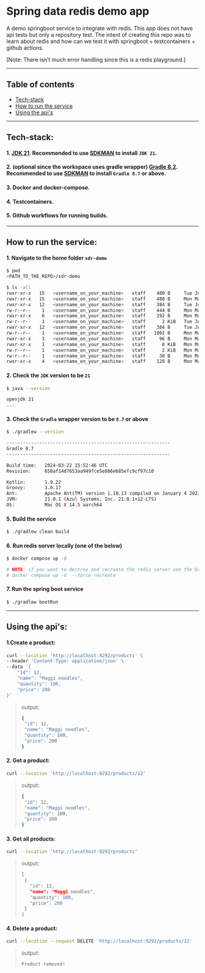 # Spring data redis demo app
A demo springboot service to integrate with redis. This app does not have api tests but only a repository test. 
The intent of creating this repo was to learn about redis and how can we test it with springboot + testcontainers + github actions.

[Note: There isn't much error handling since this is a redis playground.]

---
## Table of contents
* [Tech-stack](#tech-stack)
* [How to run the service](#how-to-run-the-service)
* [Using the api's](#using-the-apis)

---
## Tech-stack:
#### 1. [JDK 21](https://docs.oracle.com/en/java/javase/21/). Recommended to use [SDKMAN](https://sdkman.io/) to install `JDK 21`.
#### 2. (optional since the workspace uses gradle wrapper) [Gradle 8.2](https://gradle.org/releases/). Recommended to use [SDKMAN](https://sdkman.io/) to install `Gradle 8.7` or above.
#### 3. Docker and docker-compose.
#### 4. Testcontainers.
#### 5. Github workflows for running builds.

---
## How to run the service:
#### 1. Navigate to the home folder `sdr-demo`
```sh
$ pwd
<PATH_TO_THE_REPO>/sdr-demo

$ ls -all
rwxr-xr-x   15   <username_on_your_machine>   staff    480 B     Tue Jun  4 16:23:51 2024    ./
rwxr-xr-x   15   <username_on_your_machine>   staff    480 B     Mon May 27 13:46:42 2024    ../
rwxr-xr-x   12   <username_on_your_machine>   staff    384 B     Tue Jun  4 16:17:10 2024    .git/
rw-r--r--    1   <username_on_your_machine>   staff    444 B     Mon May 27 13:46:28 2024    .gitignore 
rwxr-xr-x    6   <username_on_your_machine>   staff    192 B     Mon May 27 14:34:18 2024    .gradle/
rw-r--r--    1   <username_on_your_machine>   staff      2 KiB   Tue Jun  4 16:23:51 2024    README.md 
rwxr-xr-x   12   <username_on_your_machine>   staff    384 B     Tue Jun  4 16:16:01 2024    build/
rw-r--r--    1   <username_on_your_machine>   staff   1002 B     Mon May 27 17:03:20 2024    build.gradle 
rwxr-xr-x    3   <username_on_your_machine>   staff     96 B     Mon May 27 13:46:28 2024    gradle/
rwxr-xr-x    1   <username_on_your_machine>   staff      8 KiB   Mon May 27 13:46:28 2024    gradlew 
rw-r--r--    1   <username_on_your_machine>   staff      2 KiB   Mon May 27 13:46:28 2024    gradlew.bat 
rw-r--r--    1   <username_on_your_machine>   staff     30 B     Mon May 27 13:46:28 2024    settings.gradle 
rwxr-xr-x    4   <username_on_your_machine>   staff    128 B     Mon May 27 13:46:28 2024    src/
```

#### 2. Check the `JDK` version to be `21`
```sh
$ java --version

openjdk 21
...
```

#### 3. Check the `Gradle` wrapper version to be `8.7` or above
```sh
$ ./gradlew --version

------------------------------------------------------------
Gradle 8.7
------------------------------------------------------------

Build time:   2024-03-22 15:52:46 UTC
Revision:     650af14d7653aa949fce5e886e685efc9cf97c10

Kotlin:       1.9.22
Groovy:       3.0.17
Ant:          Apache Ant(TM) version 1.10.13 compiled on January 4 2023
JVM:          21.0.1 (Azul Systems, Inc. 21.0.1+12-LTS)
OS:           Mac OS X 14.5 aarch64
```

#### 5. Build the service
```sh
$ ./gradlew clean build
```

#### 6. Run redis server locally (one of the below)
```sh
$ docker compose up -d 

# NOTE: if you want to destroy and recreate the redis server use the below command:
# docker compose up -d  --force-recreate
```

#### 7. Run the spring boot service 
```sh
$ ./gradlew bootRun
```

---
## Using the api's:

#### 1.Create a product:
```sh
curl --location 'http://localhost:9292/products' \
--header 'Content-Type: application/json' \
--data '{
    "id": 12,
    "name": "Maggi noodles",
    "quantity": 100,
    "price": 200
}'
```
> output:
> ```sh
> {
>  "id": 12,
>  "name": "Maggi noodles",
>  "quantity": 100,
>  "price": 200
> }
> ```

#### 2. Get a product:
```sh
curl --location 'http://localhost:9292/products/12'
```
> output:
> ```sh
> {
>  "id": 12,
>  "name": "Maggi noodles",
>  "quantity": 100,
>  "price": 200
> }
> ```

#### 3. Get all products:
```sh
curl --location 'http://localhost:9292/products'
```
> output:
> ```sh
> [
>  {
>    "id": 12,
>    "name": "Maggi noodles",
>    "quantity": 100,
>    "price": 200
>  }
> ]
> ```

#### 4. Delete a product:
```sh
curl --location --request DELETE 'http://localhost:9292/products/12'
```
> output:
> ```sh
> Product removed!
> ```
